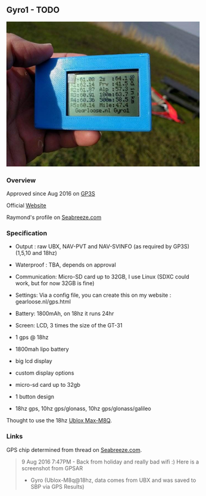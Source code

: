 ## Gyro1 - TODO

![img](img/gyro1.jpg)

### Overview

Approved since Aug 2016 on [GP3S](https://www.gps-icesailing.com/default.aspx?mnu=forum&forum=6&val=108406)

Official [Website](http://gearloose.nl/)

Raymond's profile on [Seabreeze.com](https://www.seabreeze.com.au/Members/Profile/Details.aspx?member=raymondw)



### Specification

- Output : raw UBX, NAV-PVT and NAV-SVINFO (as required by GP3S)(1,5,10 and 18hz)

- Waterproof : TBA, depends on approval

- Communication: Micro-SD card up to 32GB, I use Linux  (SDXC could work, but for now 32GB is fine)

- Settings: Via a config file, you can create this on my website : gearloose.nl/gps.html

- Battery: 1800mAh, on 18hz it runs 24hr

- Screen: LCD, 3 times the size of the GT-31

  

- 1 gps @ 18hz
- 1800mah lipo battery
- big lcd display
- custom display options
- micro-sd card up to 32gb
- 1 button design
- 18hz gps, 10hz gps/glonass, 10hz gps/glonass/galileo



Thought to use the 18hz [Ublox Max-M8Q](https://www.u-blox.com/en/product/max-m8-series).



### Links

GPS chip determined from thread on [Seabreeze.com](https://www.seabreeze.com.au/forums/Windsurfing/Gps/GW-52-5-Hz-Spikes-are-noise).

> 9 Aug 2016 7:47PM - Back from holiday and really bad wifi :) Here is a screenshot from GPSAR
>
> - Gyro (Ublox-M8q@18hz, data comes from UBX and was saved to SBP via GPS Results)


